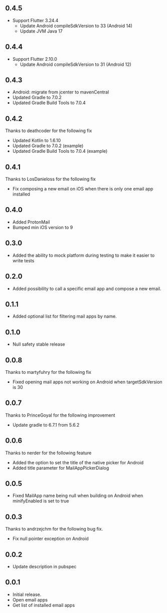 ## 0.4.5
- Support Flutter 3.24.4
  - Update Android compileSdkVersion to 33 (Android 14)
  - Update JVM Java 17
## 0.4.4
- Support Flutter 2.10.0
  - Update Android compileSdkVersion to 31 (Android 12)

## 0.4.3

- Android: migrate from jcenter to mavenCentral
- Updated Gradle to 7.0.2
- Updated Gradle Build Tools to 7.0.4

## 0.4.2
Thanks to deathcoder for the following fix

- Updated Kotlin to 1.6.10
- Updated Gradle to 7.0.2 (example)
- Updated Gradle Build Tools to 7.0.4 (example)

## 0.4.1
Thanks to LosDanieloss for the following fix

- Fix composing a new email on iOS when there is only one email app installed

## 0.4.0

- Added ProtonMail
- Bumped min iOS version to 9

## 0.3.0

- Added the ability to mock platform during testing to make it easier to write tests 

## 0.2.0

- Added possibility to call a specific email app and compose a new email.

## 0.1.1

- Added optional list for filtering mail apps by name.

## 0.1.0

- Null safety stable release

## 0.0.8

Thanks to martyfuhry for the following fix

- Fixed opening mail apps not working on Android when targetSdkVersion is 30

## 0.0.7

Thanks to PrinceGoyal for the following improvement

- Update gradle to 6.7.1 from 5.6.2

## 0.0.6

Thanks to nerder for the following feature

- Added the option to set the title of the native picker for Android
- Added title parameter for MailAppPickerDialog

## 0.0.5

- Fixed MailApp name being null when building on Android when minifyEnabled is set to true

## 0.0.3

Thanks to andrzejchm for the following bug fix.

- Fix null pointer exception on Android

## 0.0.2

- Update description in pubspec

## 0.0.1

- Initial release.
- Open email apps
- Get list of installed email apps
